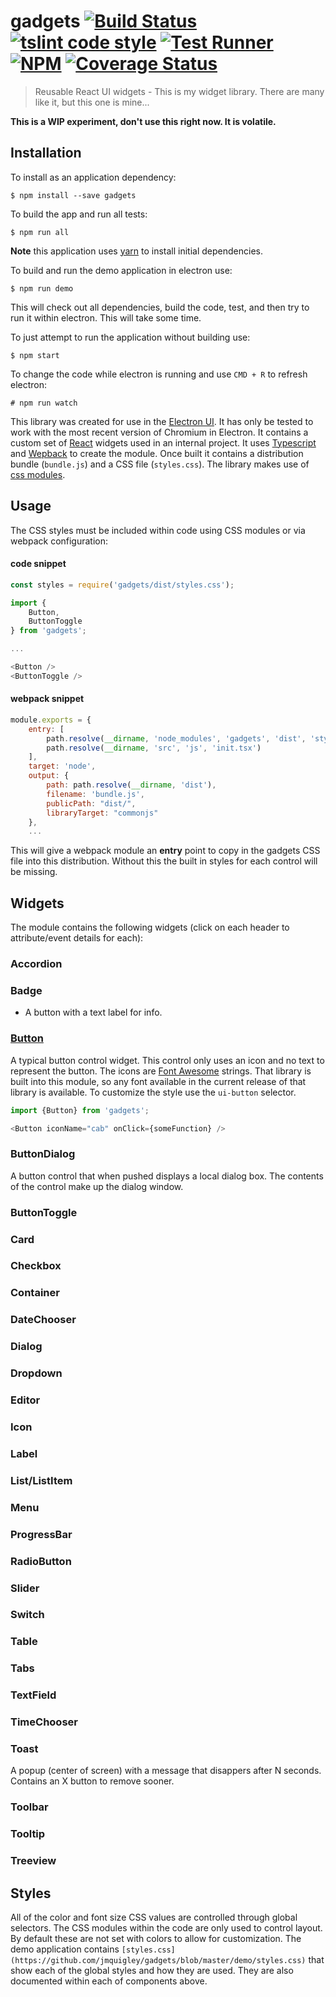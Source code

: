 # gadgets [![Build Status](https://travis-ci.org/jmquigley/gadgets.svg?branch=master)](https://travis-ci.org/jmquigley/gadgets) [![tslint code style](https://img.shields.io/badge/code_style-TSlint-5ed9c7.svg)](https://palantir.github.io/tslint/) [![Test Runner](https://img.shields.io/badge/testing-ava-blue.svg)](https://github.com/avajs/ava) [![NPM](https://img.shields.io/npm/v/gadgets.svg)](https://www.npmjs.com/package/gadgets) [![Coverage Status](https://coveralls.io/repos/github/jmquigley/gadgets/badge.svg?branch=master)](https://coveralls.io/github/jmquigley/gadgets?branch=master)

> Reusable React UI widgets - This is my widget library. There are many like it, but this one is mine...

**This is a WIP experiment, don't use this right now.  It is volatile.**


## Installation

To install as an application dependency:
```
$ npm install --save gadgets
```

To build the app and run all tests:
```
$ npm run all
```
**Note** this application uses [yarn](https://yarnpkg.com/en/) to install initial dependencies.


To build and run the demo application in electron use:
```
$ npm run demo
```
This will check out all dependencies, build the code, test, and then try to run it within electron.  This will take some time.


To just attempt to run the application without building use:
```
$ npm start
```


To change the code while electron is running and use `CMD + R` to refresh electron:
```
# npm run watch
```


This library was created for use in the [Electron UI](https://electron.atom.io/).  It has only be tested to work with the most recent version of Chromium in Electron.  It contains a custom set of [React](https://facebook.github.io/react/) widgets used in an internal project.  It uses [Typescript](https://www.typescriptlang.org/) and [Wepback](https://webpack.github.io/) to create the module.  Once built it contains a distribution bundle (`bundle.js`) and a CSS file (`styles.css`).  The library makes use of [css modules](https://github.com/css-modules/css-modules).


## Usage

The CSS styles must be included within code using CSS modules or via webpack configuration:

#### code snippet
```javascript
const styles = require('gadgets/dist/styles.css');

import {
	Button,
	ButtonToggle
} from 'gadgets';

...

<Button />
<ButtonToggle />
```

#### webpack snippet
```javascript
module.exports = {
	entry: [
		path.resolve(__dirname, 'node_modules', 'gadgets', 'dist', 'styles.css'),
		path.resolve(__dirname, 'src', 'js', 'init.tsx')
	],
	target: 'node',
	output: {
		path: path.resolve(__dirname, 'dist'),
		filename: 'bundle.js',
		publicPath: "dist/",
		libraryTarget: "commonjs"
	},
    ...
```

This will give a webpack module an **entry** point to copy in the gadgets CSS file into this distribution.  Without this the built in styles for each control will be missing.


## Widgets
The module contains the following widgets (click on each header to attribute/event details for each):

### Accordion

### Badge
- A button with a text label for info.

### [Button](docs/lib/button/Button.md)
A typical button control widget.  This control only uses an icon and no text to represent the button.  The icons are [Font Awesome](http://fontawesome.io/) strings.  That library is built into this module, so any font available in the current release of that library is available.  To customize the style use the `ui-button` selector.

```javascript
import {Button} from 'gadgets';

<Button iconName="cab" onClick={someFunction} />
```


### ButtonDialog
A button control that when pushed displays a local dialog box.  The contents of the control make up the dialog window.


### ButtonToggle

### Card

### Checkbox

### Container

### DateChooser

### Dialog

### Dropdown

### Editor

### Icon

### Label

### List/ListItem

### Menu

### ProgressBar

### RadioButton

### Slider

### Switch

### Table

### Tabs

### TextField

### TimeChooser

### Toast
A popup (center of screen) with a message that disappers after N seconds.  Contains an X button to remove sooner.

### Toolbar

### Tooltip

### Treeview


## Styles
All of the color and font size CSS values are controlled through global selectors.  The CSS modules within the code are only used to control layout.  By default these are not set with colors to allow for customization.  The demo application contains `[styles.css](https://github.com/jmquigley/gadgets/blob/master/demo/styles.css)` that show each of the global styles and how they are used.  They are also documented within each of components above.

